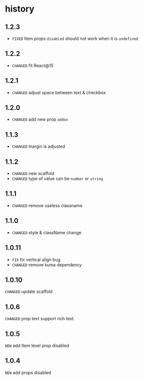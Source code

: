 # history


## 1.2.3

* `FIXED` Item props `disabled` should not work when it is `undefined`

## 1.2.2

* `CHANGED` fit React@15

## 1.2.1

* `CHANGED` adjust space between text & checkbox

## 1.2.0

* `CHANGED` add new prop `addon`

## 1.1.3

* `CHANGED` margin is adjusted

## 1.1.2

* `CHANGED` new scaffold
* `CHANGED` type of value can be `number` or `string`

## 1.1.1

* `CHANGED` remove useless classname

## 1.1.0

* `CHANGED` style & className change

## 1.0.11

* `FIX` fix vertical align bug
* `CHANGED` remove kuma dependency

## 1.0.10

`CHANGED` update scaffold

## 1.0.6

`CHANGED` prop text support rich text.

## 1.0.5

`NEW` add Item level prop disabled

## 1.0.4

`NEW` add props disabled